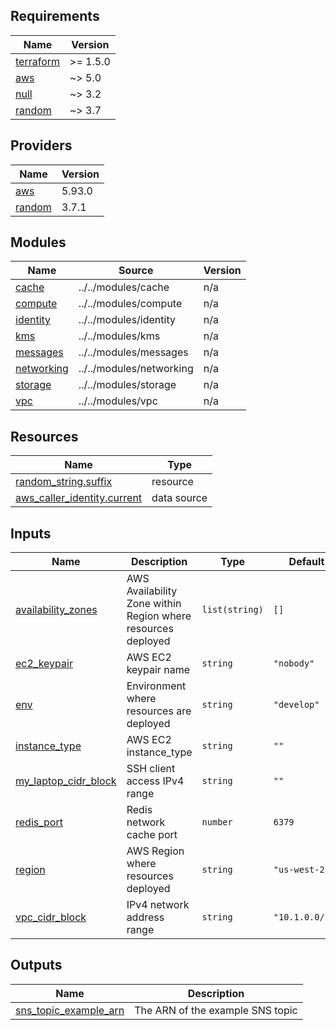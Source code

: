 ## Requirements

| Name | Version |
|------|---------|
| <a name="requirement_terraform"></a> [terraform](#requirement\_terraform) | >= 1.5.0 |
| <a name="requirement_aws"></a> [aws](#requirement\_aws) | ~> 5.0 |
| <a name="requirement_null"></a> [null](#requirement\_null) | ~> 3.2 |
| <a name="requirement_random"></a> [random](#requirement\_random) | ~> 3.7 |

## Providers

| Name | Version |
|------|---------|
| <a name="provider_aws"></a> [aws](#provider\_aws) | 5.93.0 |
| <a name="provider_random"></a> [random](#provider\_random) | 3.7.1 |

## Modules

| Name | Source | Version |
|------|--------|---------|
| <a name="module_cache"></a> [cache](#module\_cache) | ../../modules/cache | n/a |
| <a name="module_compute"></a> [compute](#module\_compute) | ../../modules/compute | n/a |
| <a name="module_identity"></a> [identity](#module\_identity) | ../../modules/identity | n/a |
| <a name="module_kms"></a> [kms](#module\_kms) | ../../modules/kms | n/a |
| <a name="module_messages"></a> [messages](#module\_messages) | ../../modules/messages | n/a |
| <a name="module_networking"></a> [networking](#module\_networking) | ../../modules/networking | n/a |
| <a name="module_storage"></a> [storage](#module\_storage) | ../../modules/storage | n/a |
| <a name="module_vpc"></a> [vpc](#module\_vpc) | ../../modules/vpc | n/a |

## Resources

| Name | Type |
|------|------|
| [random_string.suffix](https://registry.terraform.io/providers/hashicorp/random/latest/docs/resources/string) | resource |
| [aws_caller_identity.current](https://registry.terraform.io/providers/hashicorp/aws/latest/docs/data-sources/caller_identity) | data source |

## Inputs

| Name | Description | Type | Default | Required |
|------|-------------|------|---------|:--------:|
| <a name="input_availability_zones"></a> [availability\_zones](#input\_availability\_zones) | AWS Availability Zone within Region where resources deployed | `list(string)` | `[]` | no |
| <a name="input_ec2_keypair"></a> [ec2\_keypair](#input\_ec2\_keypair) | AWS EC2 keypair name | `string` | `"nobody"` | no |
| <a name="input_env"></a> [env](#input\_env) | Environment where resources are deployed | `string` | `"develop"` | no |
| <a name="input_instance_type"></a> [instance\_type](#input\_instance\_type) | AWS EC2 instance\_type | `string` | `""` | no |
| <a name="input_my_laptop_cidr_block"></a> [my\_laptop\_cidr\_block](#input\_my\_laptop\_cidr\_block) | SSH client access IPv4 range | `string` | `""` | no |
| <a name="input_redis_port"></a> [redis\_port](#input\_redis\_port) | Redis network cache port | `number` | `6379` | no |
| <a name="input_region"></a> [region](#input\_region) | AWS Region where resources deployed | `string` | `"us-west-2"` | no |
| <a name="input_vpc_cidr_block"></a> [vpc\_cidr\_block](#input\_vpc\_cidr\_block) | IPv4 network address range | `string` | `"10.1.0.0/16"` | no |

## Outputs

| Name | Description |
|------|-------------|
| <a name="output_sns_topic_example_arn"></a> [sns\_topic\_example\_arn](#output\_sns\_topic\_example\_arn) | The ARN of the example SNS topic |
